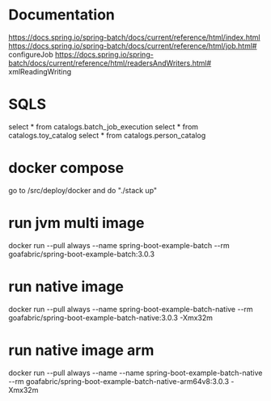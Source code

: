 # Documentation
https://docs.spring.io/spring-batch/docs/current/reference/html/index.html
https://docs.spring.io/spring-batch/docs/current/reference/html/job.html# configureJob
https://docs.spring.io/spring-batch/docs/current/reference/html/readersAndWriters.html# xmlReadingWriting

# SQLS
select * from catalogs.batch_job_execution
select * from catalogs.toy_catalog
select * from catalogs.person_catalog

# docker compose
go to /src/deploy/docker and do "./stack up"

# run jvm multi image
docker run --pull always --name spring-boot-example-batch --rm goafabric/spring-boot-example-batch:3.0.3

# run native image
docker run --pull always --name spring-boot-example-batch-native --rm goafabric/spring-boot-example-batch-native:3.0.3 -Xmx32m

# run native image arm
docker run --pull always --name --name spring-boot-example-batch-native --rm goafabric/spring-boot-example-batch-native-arm64v8:3.0.3 -Xmx32m

